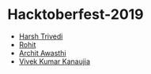 # Hacktoberfest-2019

* [Harsh Trivedi](https://harsh98trivedi.github.io)
* [Rohit](https://github.com)
* [Archit Awasthi](https://archit023.github.io)
* [Vivek Kumar Kanaujia](https://github.com/vivekaris)